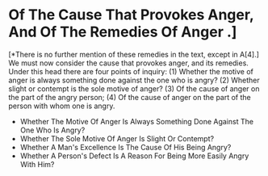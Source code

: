 # Of The Cause That Provokes Anger, And Of The Remedies Of Anger .]

[*There is no further mention of these remedies in the text, except in A[4].]  We must now consider the cause that provokes anger, and its remedies. Under this head there are four points of inquiry:
(1) Whether the motive of anger is always something done against the one who is angry?
(2) Whether slight or contempt is the sole motive of anger?
(3) Of the cause of anger on the part of the angry person;
(4) Of the cause of anger on the part of the person with whom one is angry.

* Whether The Motive Of Anger Is Always Something Done Against The One Who Is Angry?
* Whether The Sole Motive Of Anger Is Slight Or Contempt?
* Whether A Man's Excellence Is The Cause Of His Being Angry?
* Whether A Person's Defect Is A Reason For Being More Easily Angry With Him?